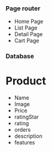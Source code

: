 ### Page router

- Home Page
- List Page
- Detail Page
- Cart Page

### Database

# Product

- Name
- Image
- Price
- ratingStar
- rating
- orders
- description
- features
